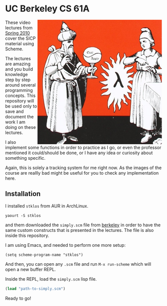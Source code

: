 # UC Berkeley CS 61A

<img src="scip.png" align="right"/>

These video lectures from [Spring
2010](https://www.youtube.com/watch?v=4leZ1Ca4f0g&list=PLhMnuBfGeCDNgVzLPxF9o5UNKG1b-LFY9&index=1)
cover the SICP material using Scheme.

The lectures are amazing and you build knowledge step by step around
several programming concepts. This repository will be used only to
save and document the work I am doing on these lectures.

I also implement some functions in order to practice as I go, or even
the professor mentioned it could/should be done, or I have any idea or
curiosity about something specific.

Again, this is solely a tracking system for me right now. As the
images of the course are reallly bad might be useful for you to check
any implementation here.


## Installation

I installed `stklos` from AUR in ArchLinux. 

``` shell
yaourt -S stklos
```

and them downloaded the `simply.scm` file from
[berkeley](https://people.eecs.berkeley.edu/~bh/ssch27/appendix-running.html)
in order to have the same custom constructs that is presented in the
lectures. The file is also inside this repository.

I am using Emacs, and needed to perform one more setup:

``` emacs-lisp
(setq scheme-program-name "stklos")
```

And then, you can open any `.scm` file and run `M-x run-scheme` which
will open a new buffer REPL.

Inside the REPL, load the `simply.scm` lisp file.

``` scheme
(load "path-to-simply.scm")
```

Ready to go!
